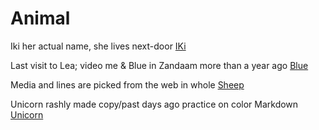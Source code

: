 <!-- CLI-Git/Week1 /prep-exercise/ -->

# Animal

Iki her actual name, she lives next-door  [IKi](Cat.md)

Last visit to Lea;  video me & Blue in Zandaam more than a year ago  [Blue](Dog.md)

Media and lines are picked from the web in whole [Sheep](Sheep.md)

Unicorn rashly made copy/past days ago practice on color Markdown [Unicorn](Unicorn.md)
 
